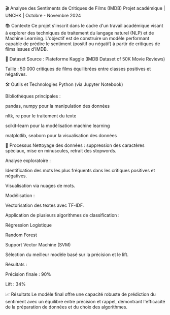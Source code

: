 🎬 Analyse des Sentiments de Critiques de Films (IMDB)
Projet académique | UNCHK | Octobre - Novembre 2024

📚 Contexte
Ce projet s'inscrit dans le cadre d'un travail académique visant à explorer des techniques de traitement du langage naturel (NLP) et de Machine Learning. L'objectif est de construire un modèle performant capable de prédire le sentiment (positif ou négatif) à partir de critiques de films issues d'IMDB.

📂 Dataset
Source : Plateforme Kaggle (IMDB Dataset of 50K Movie Reviews)

Taille : 50 000 critiques de films équilibrées entre classes positives et négatives.

🛠️ Outils et Technologies
Python (via Jupyter Notebook)

Bibliothèques principales :

pandas, numpy pour la manipulation des données

nltk, re pour le traitement du texte

scikit-learn pour la modélisation machine learning

matplotlib, seaborn pour la visualisation des données

🧹 Processus
Nettoyage des données : suppression des caractères spéciaux, mise en minuscules, retrait des stopwords.

Analyse exploratoire :

Identification des mots les plus fréquents dans les critiques positives et négatives.

Visualisation via nuages de mots.

Modélisation :

Vectorisation des textes avec TF-IDF.

Application de plusieurs algorithmes de classification :

Régression Logistique

Random Forest

Support Vector Machine (SVM)

Sélection du meilleur modèle basé sur la précision et le lift.

Résultats :

Précision finale : 90%

Lift : 34%

📈 Résultats
Le modèle final offre une capacité robuste de prédiction du sentiment avec un équilibre entre précision et rappel, démontrant l'efficacité de la préparation de données et du choix des algorithmes.
